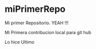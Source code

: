 # miPrimerRepo

Mi primer Repositorio. YEAH !!!

Mi Primera contribucion local para git hub


Lo hice Ultimo
